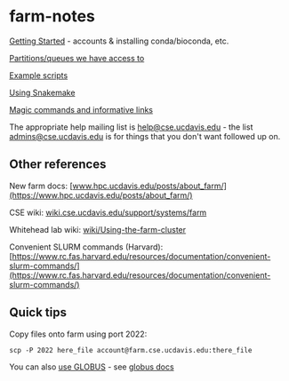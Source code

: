 # farm-notes

[Getting Started](getting-started.md) - accounts & installing conda/bioconda, etc.

[Partitions/queues we have access to](partitions.md)

[Example scripts](example-scripts.md)

[Using Snakemake](snakemake-slurm.md)

[Magic commands and informative links](magic-commands.md)

The appropriate help mailing list is help@cse.ucdavis.edu - the list
admins@cse.ucdavis.edu is for things that you don't want followed up on.

## Other references

New farm docs: [www.hpc.ucdavis.edu/posts/about_farm/](https://www.hpc.ucdavis.edu/posts/about_farm/)

CSE wiki: [wiki.cse.ucdavis.edu/support/systems/farm](https://wiki.cse.ucdavis.edu/support/systems/farm)

Whitehead lab wiki: [wiki/Using-the-farm-cluster](https://github.com/WhiteheadLab/Lab_Wiki/wiki/Using-the-farm-cluster)

Convenient SLURM commands (Harvard): [https://www.rc.fas.harvard.edu/resources/documentation/convenient-slurm-commands/](https://www.rc.fas.harvard.edu/resources/documentation/convenient-slurm-commands/)

## Quick tips

Copy files onto farm using port 2022:

```
scp -P 2022 here_file account@farm.cse.ucdavis.edu:there_file
```

You can also [use GLOBUS](https://wiki.cse.ucdavis.edu/tier3/globus) - see [globus docs](https://www.globus.org/data-transfer)
